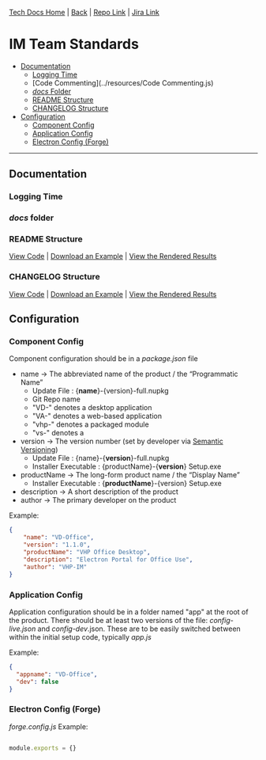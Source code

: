 [Tech Docs Home](https://vhp1946.github.io) | [Back](../) | [Repo Link](https://github.com/VHP1946/VHP1946.github.io) | [Jira Link](https://vhp.atlassian.net)

# IM Team Standards

- [Documentation](#documentation)
  - [Logging Time](#logging-time)
  - [Code Commenting](../resources/Code Commenting.js)
  - [*docs* Folder](#docs-folder)
  - [README Structure](#readme-structure)
  - [CHANGELOG Structure](#changelog-structure)
- [Configuration](#configuration)
  - [Component Config](#component-config)
  - [Application Config](#application-config)
  - [Electron Config (Forge)](#electron-config-forge)

---


## Documentation

### Logging Time

### *docs* folder

### README Structure
[View Code](../resources/readme-example.md) |
<a href="../resources/readme-example.md" download="README.md">Download an Example</a> |
[View the Rendered Results](../resources/readme-example)

### CHANGELOG Structure
[View Code](../resources/changelog-example.md) | <a href="../resources/changelog-example.md" download="CHANGELOG.md">Download an Example</a> | [View the Rendered Results](../resources/changelog-example)


## Configuration

### Component Config
Component configuration should be in a *package.json* file
- name -> The abbreviated name of the product / the “Programmatic Name”
    - Update File : {**name**}-{version}-full.nupkg
    - Git Repo name
    - "VD-" denotes a desktop application
    - "VA-" denotes a web-based application
    - "vhp-" denotes a packaged module
    - "vs-" denotes a 
- version -> The version number (set by developer via [Semantic Versioning]())
  - Update File : {name}-{**version**}-full.nupkg
  - Installer Executable : {productName}-{**version**} Setup.exe
- productName -> The long-form product name / the “Display Name”
  - Installer Executable : {**productName**}-{version} Setup.exe
- description -> A short description of the product
- author -> The primary developer on the product

Example:
```json
{
    "name": "VD-Office",
    "version": "1.1.0",
    "productName": "VHP Office Desktop",
    "description": "Electron Portal for Office Use",
    "author": "VHP-IM"
}
```


### Application Config
Application configuration should be in a folder named "app" at the root of the product. There should be at least two versions of the file: *config-live.json* and *config-dev*.json. These are to be easily switched between within the initial setup code, typically *app.js*

Example:
```json
{
  "appname": "VD-Office",
  "dev": false
}
```

### Electron Config (Forge)
*forge.config.js*
Example:
```js

module.exports = {}

```